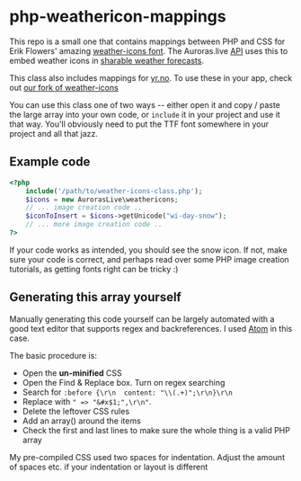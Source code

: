 # php-weathericon-mappings

This repo is a small one that contains mappings between PHP and CSS for Erik Flowers' amazing [weather-icons font](https://github.com/erikflowers/weather-icons). The Auroras.live [API](http://developers.auroras.live/) uses this to embed weather icons in [sharable weather forecasts](http://developers.auroras.live/#embed).

This class also includes mappings for [yr.no](http://yr.no). To use these in your app, check out [our fork of weather-icons](https://github.com/Auroras-live/weather-icons)

You can use this class one of two ways -- either open it and copy / paste the large array into your own code, or `include` it in your project and use it that way. You'll obviously need to put the TTF font somewhere in your project and all that jazz.

## Example code

```php
<?php
    include('/path/to/weather-icons-class.php');
    $icons = new AurorasLive\weathericons;
    // ... image creation code ..
    $iconToInsert = $icons->getUnicode("wi-day-snow");
    // ... more image creation code ..
?>
```

If your code works as intended, you should see the snow icon. If not, make sure your code is correct, and perhaps read over some PHP image creation tutorials, as getting fonts right can be tricky :)

## Generating this array yourself

Manually generating this code yourself can be largely automated with a good text editor that supports regex and backreferences. I used [Atom](http://atom.io) in this case.

The basic procedure is:

 * Open the **un-minified** CSS
 * Open the Find & Replace box. Turn on regex searching
 * Search for `:before {\r\n  content: "\\(.+)";\r\n}\r\n`
 * Replace with `" => "&#x$1;",\r\n"`.
 * Delete the leftover CSS rules
 * Add an array() around the items
 * Check the first and last lines to make sure the whole thing is a valid PHP array

My pre-compiled CSS used two spaces for indentation. Adjust the amount of spaces etc. if your indentation or layout is different
